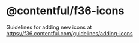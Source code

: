 # @contentful/f36-icons

Guidelines for adding new icons at https://f36.contentful.com/guidelines/adding-icons
